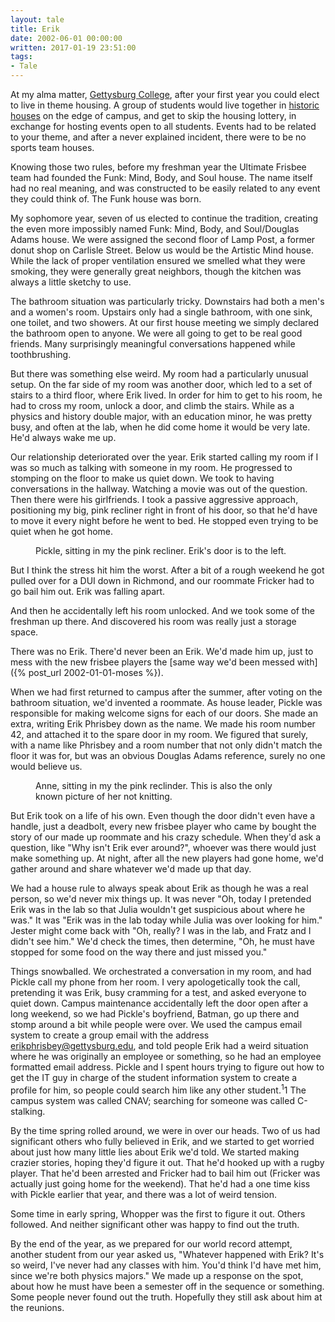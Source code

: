 ```yaml
---
layout: tale 
title: Erik
date: 2002-06-01 00:00:00
written: 2017-01-19 23:51:00
tags:
- Tale
---
```

At my alma matter, [Gettysburg College](http://www.gettysburg.edu), after your first year you could elect to live in theme housing. A group of students would live together in [historic houses](http://www.gettysburg.edu/about/offices/college_life/reslife/college_houses/spark.dot) on the edge of campus, and get to skip the housing lottery, in exchange for hosting events open to all students. Events had to be related to your theme, and after a never explained incident, there were to be no sports team houses.

Knowing those two rules, before my freshman year the Ultimate Frisbee team had founded the Funk: Mind, Body, and Soul house. The name itself had no real meaning, and was constructed to be easily related to any event they could think of. The Funk house was born. 

My sophomore year, seven of us elected to continue the tradition, creating the even more impossibly named Funk: Mind, Body, and Soul/Douglas Adams house. We were assigned the second floor of Lamp Post, a former donut shop on Carlisle Street. Below us would be the Artistic Mind house. While the lack of proper ventilation ensured we smelled what they were smoking, they were generally great neighbors, though the kitchen was always a little sketchy to use. 

The bathroom situation was particularly tricky. Downstairs had both a men's and a women's room. Upstairs only had a single bathroom, with one sink, one toilet, and two showers. At our first house meeting we simply declared the bathroom open to anyone. We were all going to get to be real good friends. Many surprisingly meaningful conversations happened while toothbrushing.

But there was something else weird. My room had a particularly unusual setup. On the far side of my room was another door, which led to a set of stairs to a third floor, where Erik lived. In order for him to get to his room, he had to cross my room, unlock a door, and climb the stairs. While as a physics and history double major, with an education minor, he was pretty busy, and often at the lab, when he did come home it would be very late. He'd always wake me up.

Our relationship deteriorated over the year. Erik started calling my room if I was so much as talking with someone in my room. He progressed to stomping on the floor to make us quiet down. We took to having conversations in the hallway. Watching a movie was out of the question. Then there were his girlfriends. I took a passive aggressive approach, positioning my big, pink recliner right in front of his door, so that he'd have to move it every night before he went to bed. He stopped even trying to be quiet when he got home. 

<figure>
  <a href="https://imgur.com/buuFZFD"><img src="https://i.imgur.com/buuFZFD.jpg" alt=""></a>
  <figcaption>Pickle, sitting in my the pink recliner. Erik's door is to the left.</figcaption>
</figure>

But I think the stress hit him the worst. After a bit of a rough weekend he got pulled over for a DUI down in Richmond, and our roommate Fricker had to go bail him out. Erik was falling apart.

And then he accidentally left his room unlocked. And we took some of the freshman up there. And discovered his room was really just a storage space.

There was no Erik. There'd never been an Erik. We'd made him up, just to mess with the new frisbee players the [same way we'd been messed with]({% post_url 2002-01-01-moses %}).

When we had first returned to campus after the summer, after voting on the bathroom situation, we'd invented a roommate. As house leader, Pickle was responsible for making welcome signs for each of our doors. She made an extra, writing Erik Phrisbey down as the name. We made his room number 42, and attached it to the spare door in my room. We figured that surely, with a name like Phrisbey and a room number that not only didn't match the floor it was for, but was an obvious Douglas Adams reference, surely no one would believe us. 

<figure>
  <a href="https://imgur.com/6pkNdBr"><img src="https://i.imgur.com/6pkNdBr.jpg" alt=""></a>
  <figcaption>Anne, sitting in my the pink reclinder. This is also the only known picture of her not knitting.</figcaption>
</figure>

But Erik took on a life of his own. Even though the door didn't even have a handle, just a deadbolt, every new frisbee player who came by bought the story of our made up roommate and his crazy schedule. When they'd ask a question, like "Why isn't Erik ever around?", whoever was there would just make something up. At night, after all the new players had gone home, we'd gather around and share whatever we'd made up that day. 

We had a house rule to always speak about Erik as though he was a real person, so we'd never mix things up. It was never "Oh, today I pretended Erik was in the lab so that Julia wouldn't get suspicious about where he was." It was "Erik was in the lab today while Julia was over looking for him." Jester might come back with "Oh, really? I was in the lab, and Fratz and I didn't see him." We'd check the times, then determine, "Oh, he must have stopped for some food on the way there and just missed you."

Things snowballed. We orchestrated a conversation in my room, and had Pickle call my phone from her room. I very apologetically took the call, pretending it was Erik, busy cramming for a test, and asked everyone to quiet down. Campus maintenance accidentally left the door open after a long weekend, so we had Pickle's boyfriend, Batman, go up there and stomp around a bit while people were over. We used the campus email system to create a group email with the address erikphrisbey@gettysburg.edu, and told people Erik had a weird situation where he was originally an employee or something, so he had an employee formatted email address. Pickle and I spent hours trying to figure out how to get the IT guy in charge of the student information system to create a profile for him, so people could search him like any other student.<sup class="note">1</sup><span class="sidenote"><span class="note-number">1 </span>The campus system was called CNAV; searching for someone was called C-stalking.</span>

By the time spring rolled around, we were in over our heads. Two of us had significant others who fully believed in Erik, and we started to get worried about just how many little lies about Erik we'd told. We started making crazier stories, hoping they'd figure it out. That he'd hooked up with a rugby player. That he'd been arrested and Fricker had to bail him out (Fricker was actually just going home for the weekend). That he'd had a one time kiss with Pickle earlier that year, and there was a lot of weird tension.

Some time in early spring, Whopper was the first to figure it out. Others followed. And neither significant other was happy to find out the truth.

By the end of the year, as we prepared for our world record attempt, another student from our year asked us, "Whatever happened with Erik? It's so weird, I've never had any classes with him. You'd think I'd have met him, since we're both physics majors." We made up a response on the spot, about how he must have been a semester off in the sequence or something. Some people never found out the truth. Hopefully they still ask about him at the reunions.